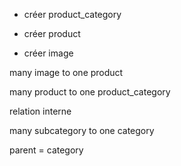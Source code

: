 
* créer product_category

* créer product

* créer image


many image to one product

many  product to one product_category 



relation interne

many subcategory to one category

parent = category

